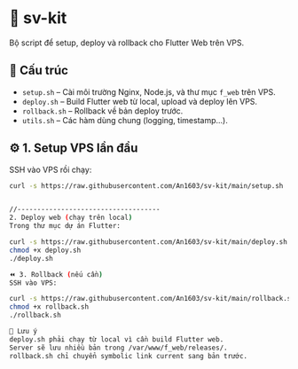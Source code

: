 # 🚀 sv-kit

Bộ script để setup, deploy và rollback cho Flutter Web trên VPS.

## 📂 Cấu trúc
- `setup.sh` – Cài môi trường Nginx, Node.js, và thư mục `f_web` trên VPS.
- `deploy.sh` – Build Flutter web từ local, upload và deploy lên VPS.
- `rollback.sh` – Rollback về bản deploy trước.
- `utils.sh` – Các hàm dùng chung (logging, timestamp...).

## ⚙️ 1. Setup VPS lần đầu
SSH vào VPS rồi chạy:

```bash
curl -s https://raw.githubusercontent.com/An1603/sv-kit/main/setup.sh | bash


//------------------------------------
2. Deploy web (chạy trên local)
Trong thư mục dự án Flutter:

curl -s https://raw.githubusercontent.com/An1603/sv-kit/main/deploy.sh -o deploy.sh
chmod +x deploy.sh
./deploy.sh

⏪ 3. Rollback (nếu cần)
SSH vào VPS:

curl -s https://raw.githubusercontent.com/An1603/sv-kit/main/rollback.sh -o rollback.sh
chmod +x rollback.sh
./rollback.sh

📌 Lưu ý
deploy.sh phải chạy từ local vì cần build Flutter web.
Server sẽ lưu nhiều bản trong /var/www/f_web/releases/.
rollback.sh chỉ chuyển symbolic link current sang bản trước.